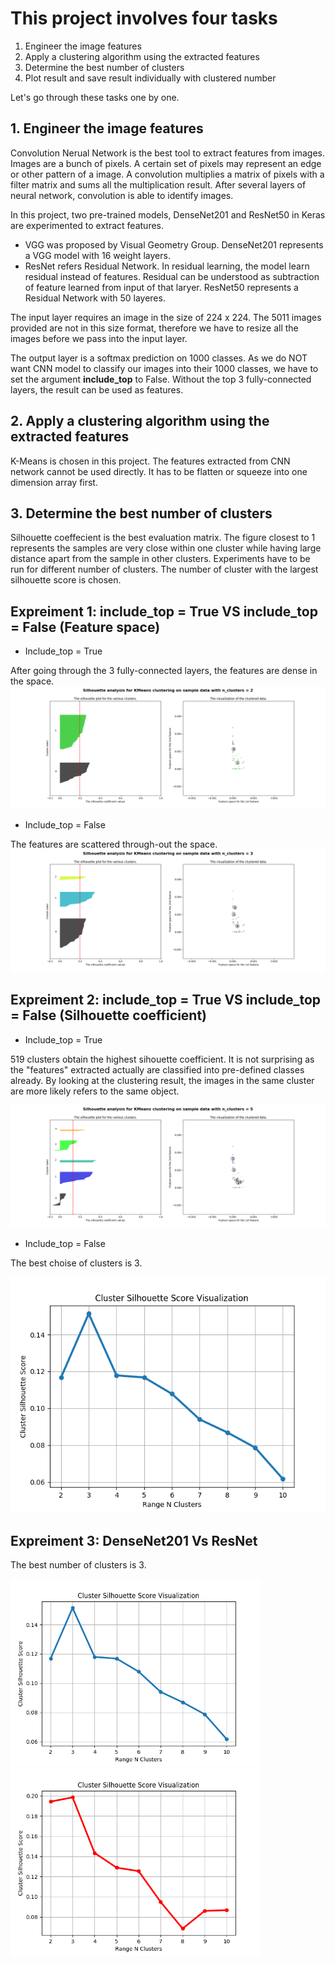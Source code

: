 # This project involves four tasks

1. Engineer the image features
2. Apply a clustering algorithm using the extracted features
3. Determine the best number of clusters
4. Plot result and save result individually with clustered number

Let&#39;s go through these tasks one by one.

## 1. Engineer the image features

Convolution Nerual Network is the best tool to extract features from images.  Images are a bunch of pixels.  A certain set of pixels may represent an edge or other pattern of a image.  A convolution multiplies a matrix of pixels with a filter matrix and sums all the multiplication result.  After several layers of neural network, convolution is able to identify images.

In this project, two pre-trained models, DenseNet201 and ResNet50 in Keras are experimented to extract features.

- VGG was proposed by Visual Geometry Group.  DenseNet201 represents a VGG model with 16 weight layers.
- ResNet refers Residual Network.  In residual learning, the model learn residual instead of features.  Residual can be understood as subtraction of feature learned from input of that laryer.  ResNet50  represents a Residual Network with 50 layeres.

The input layer requires an image in the size of 224 x 224.  The 5011 images provided are not in this size format, therefore we have to resize all the images before we pass into the input layer.

The output layer is a softmax prediction on 1000 classes.  As we do NOT want CNN model to classify our images into their 1000 classes, we have to set the argument **include\_top** to False.  Without the top 3 fully-connected layers, the result can be used as features.

## 2. Apply a clustering algorithm using the extracted features

K-Means is chosen in this project.  The features extracted from CNN network cannot be used directly.  It has to be flatten or squeeze into one dimension array first.

## 3. Determine the best number of clusters

Silhouette coeffecient is the best evaluation matrix.  The figure closest to 1 represents the samples are very close within one cluster while having large distance apart from the sample in other clusters.  Experiments have to be run for different number of clusters.  The number of cluster with the largest silhouette score is chosen.



## Expreiment 1: include\_top = True VS include\_top = False (Feature space)

- Include\_top = True

After going through the 3 fully-connected layers, the features are dense in the space.
![Alt text](ReadMeImg/2.png)

- Include\_top = False

The features are scattered through-out the space.
![Alt text](ReadMeImg/3.png)

## Expreiment 2: include\_top = True VS include\_top = False (Silhouette coefficient)

- Include\_top = True

519 clusters obtain the highest sihouette coefficient.  It is not surprising as the &quot;features&quot; extracted actually are classified into pre-defined classes already.  By looking at the clustering result, the images in the same cluster are more likely refers to the same object.

![Alt text](ReadMeImg/5.png)



- Include\_top = False

The best choise of clusters is 3.

![Alt text](ReadMeImg/cluster_silhouette_score.png)



## Expreiment 3: DenseNet201 Vs ResNet

The best number of clusters is 3.  

<p align='left'>  
  <img src='ReadMeImg/cluster_silhouette_score.png' width='400'/>
  <img src='ReadMeImg/cluster_silhouette_score_DenseNet201.png' width='400'/>
</p>

